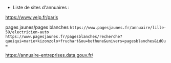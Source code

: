 * Liste de sites d'annuaires : 

https://www.yelp.fr/paris

pages jaunes/pages blanches
`https://www.pagesjaunes.fr/annuaire/lille-59/electricien-auto`
`https://www.pagesjaunes.fr/pagesblanches/recherche?quoiqui=marie+kizonzolo+fruchart&ou=bethune&univers=pagesblanches&idOu=`

https://annuaire-entreprises.data.gouv.fr/
